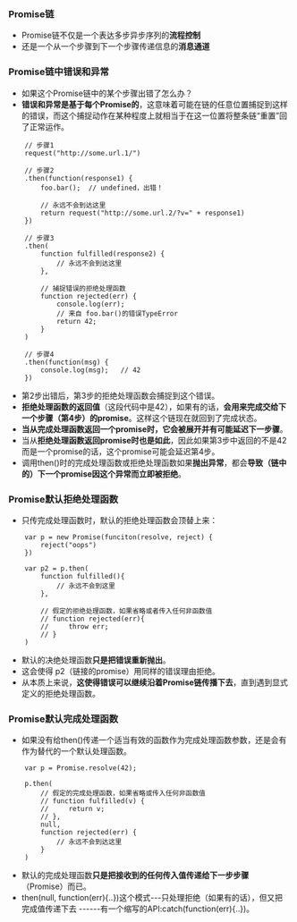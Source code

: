 ### Promise链
* Promise链不仅是一个表达多步异步序列的**流程控制**
* 还是一个从一个步骤到下一个步骤传递信息的**消息通道**

### Promise链中错误和异常
* 如果这个Promise链中的某个步骤出错了怎么办？
* **错误和异常是基于每个Promise的**，这意味着可能在链的任意位置捕捉到这样的错误，而这个捕捉动作在某种程度上就相当于在这一位置将整条链“重置”回了正常运作。

```
    // 步骤1
    request("http://some.url.1/")

    // 步骤2
    .then(function(response1) {
        foo.bar();  // undefined，出错！

        // 永远不会到达这里
        return request("http://some.url.2/?v=" + response1)
    })

    // 步骤3
    .then(
        function fulfilled(response2) {
            // 永远不会到达这里
        },

        // 捕捉错误的拒绝处理函数
        function rejected(err) {
            console.log(err);
            // 来自 foo.bar()的错误TypeError
            return 42;
        }
    )

    // 步骤4
    .then(function(msg) {
        console.log(msg);   // 42
    })
```

* 第2步出错后，第3步的拒绝处理函数会捕捉到这个错误。
* **拒绝处理函数的返回值**（这段代码中是42），如果有的话，**会用来完成交给下一个步骤（第4步）的promise**。这样这个链现在就回到了完成状态。
* **当从完成处理函数返回一个promise时，它会被展开并有可能延迟下一步骤**。
* 当从**拒绝处理函数返回promise时也是如此**，因此如果第3步中返回的不是42而是一个promise的话，这个promise可能会延迟第4步。
* 调用then()时的完成处理函数或拒绝处理函数如果**抛出异常**，都会**导致（链中的）下一个promise因这个异常而立即被拒绝**。

### Promise默认拒绝处理函数
* 只传完成处理函数时，默认的拒绝处理函数会顶替上来：
```
    var p = new Promise(funciton(resolve, reject) {
        reject("oops")
    })

    var p2 = p.then(
        function fulfilled(){
            // 永远不会到这里
        },

        // 假定的拒绝处理函数，如果省略或者传入任何非函数值
        // function rejected(err){
        //     throw err;
        // }
    )
```
* 默认的决绝处理函数**只是把错误重新抛出**。
* 这会使得 p2（链接的promise）用同样的错误理由拒绝。
* 从本质上来说，**这使得错误可以继续沿着Promise链传播下去**，直到遇到显式定义的拒绝处理函数。

### Promise默认完成处理函数
* 如果没有给then()传递一个适当有效的函数作为完成处理函数参数，还是会有作为替代的一个默认处理函数。
``` 
    var p = Promise.resolve(42);

    p.then(
        // 假定的完成处理函数，如果省略或传入任何非函数值
        // function fulfilled(v) {
        //     return v;
        // },
        null,
        function rejected(err) {
            // 永远不会到达这里
        }
    )
```
* 默认的完成处理函数**只是把接收到的任何传入值传递给下一步步骤**（Promise）而已。
* then(null, function(err){..})这个模式---只处理拒绝（如果有的话），但又把完成值传递下去 ------有一个缩写的API:catch(function(err){..})。